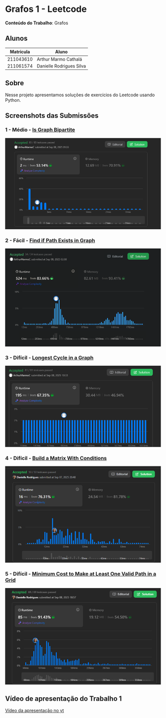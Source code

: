 # Grafos 1 - Leetcode

**Conteúdo do Trabalho**: Grafos<br>

## Alunos
|Matrícula | Aluno |
| -- | -- |
| 211043610  |  Arthur Marmo Cathalá |
| 211061574  |  Danielle Rodrigues Silva |

## Sobre 
Nesse projeto apresentamos soluções de exercícios do Leetcode usando Python.

## Screenshots das Submissões

### 1 - Médio - [Is Graph Bipartite](https://leetcode.com/problems/is-graph-bipartite/description/)

![](./Screenshots/eh_bipartido.png)

### 2 - Fácil - [Find if Path Exists in Graph](https://leetcode.com/problems/find-if-path-exists-in-graph/description/)

![](./Screenshots/PathExists.png)

### 3 - Difícil - [Longest Cycle in a Graph](https://leetcode.com/problems/longest-cycle-in-a-graph/description/)

![](./Screenshots/LongestCycle.png)


### 4 - Difícil - [Build a Matrix With Conditions](https://leetcode.com/problems/build-a-matrix-with-conditions/description/)

![](./Screenshots/BuildMatrixWithConditions.png)

### 5 - Difícil - [Minimum Cost to Make at Least One Valid Path in a Grid](https://leetcode.com/problems/minimum-cost-to-make-at-least-one-valid-path-in-a-grid/description/)

![](./Screenshots/MinimumCost.png)

## Vídeo de apresentação do Trabalho 1

[Vídeo da apresentação no yt](https://youtu.be/B9MlKc0Q_9I)


